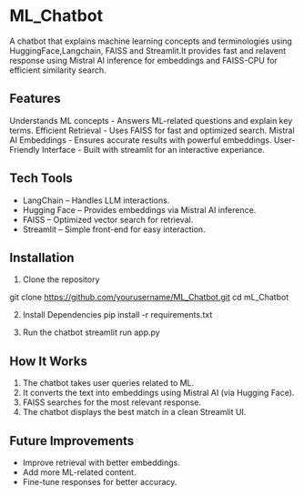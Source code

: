 # ML_Chatbot
A chatbot that explains machine learning concepts and terminologies using HuggingFace,Langchain, FAISS and Streamlit.It provides fast and relavent response using Mistral AI inference for embeddings and FAISS-CPU for efficient similarity search.


## Features
Understands ML concepts - Answers ML-related questions and explain key terms.
Efficient Retrieval - Uses FAISS for fast and optimized search.
Mistral AI Embeddings - Ensures accurate results with powerful embeddings.
User-Friendly Interface - Built with streamlit for an interactive experiance.

## Tech Tools

* LangChain – Handles LLM interactions.
* Hugging Face – Provides embeddings via Mistral AI inference.
* FAISS – Optimized vector search for retrieval.
* Streamlit – Simple front-end for easy interaction.

## Installation

1. Clone the repository

git clone https://github.com/yourusername/ML_Chatbot.git
cd mL_Chatbot

2. Install Dependencies
pip install -r requirements.txt

3. Run the chatbot
streamlit run app.py

## How It Works
1. The chatbot takes user queries related to ML.
2. It converts the text into embeddings using Mistral AI (via Hugging Face).
3. FAISS searches for the most relevant response.
4. The chatbot displays the best match in a clean Streamlit UI.

## Future Improvements
* Improve retrieval with better embeddings.
* Add more ML-related content.
* Fine-tune responses for better accuracy.